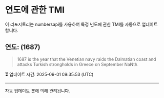 
# 연도에 관한 TMI

이 리포지토리는 numbersapi를 사용하여 특정 년도에 관한 TMI를 자동으로 업데이트합니다.

## 연도: (1687)
> 1687 is the year that the Venetian navy raids the Dalmatian coast and attacks Turkish strongholds in Greece on September NaNth.

⏳ 업데이트 시간: 2025-09-01 09:35:53 (UTC)

---
자동 업데이트 봇에 의해 관리됩니다.
